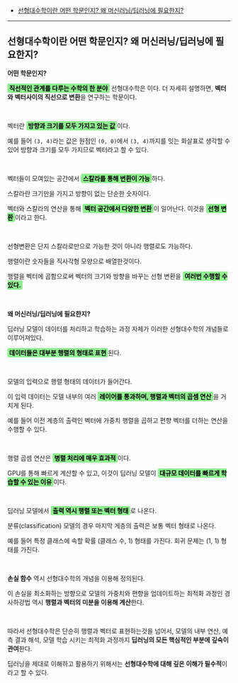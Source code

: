 - [선형대수학이란 어떤 학문인지? 왜 머신러닝/딥러닝에 필요한지?](#선형대수학이란-어떤-학문인지-왜-머신러닝딥러닝에-필요한지)

---

## 선형대수학이란 어떤 학문인지? 왜 머신러닝/딥러닝에 필요한지?

**어떤 학문인지?**

<mark style="background-color: #90EE90; padding: 2px 4px; border-radius: 3px;">**직선적인 관계를 다루는 수학의 한 분야**</mark> 선형대수학은 이다.
더 자세히 설명하면, **벡터와 벡터사이의 직선으로 변환**을 연구하는 학문이다.

<br>

벡터란 <mark style="background-color: #90EE90; padding: 2px 4px; border-radius: 3px;">**방향과 크기를 모두 가지고 있는 값**</mark>이다.

예를 들어 `(3, 4)`라는 값은 원점인 `(0, 0)`에서 `(3, 4)`까지를 잇는 화살표로 생각할 수 있어 방향과 크기를 모두 가지므로 벡터라고 할 수 있다.

<br>

벡터들이 모여있는 공간에서 <mark style="background-color: #90EE90; padding: 2px 4px; border-radius: 3px;">**스칼라를 통해 변환이 가능**</mark>하다.

스칼라란 크기만을 가지고 방향이 없는 단순한 숫자이다.

벡터와 스칼라의 연산을 통해 <mark style="background-color: #90EE90; padding: 2px 4px; border-radius: 3px;">**벡터 공간에서 다양한 변환**</mark>이 일어난다. 이것을 <mark style="background-color: #90EE90; padding: 2px 4px; border-radius: 3px;">**선형 변환**</mark>이라고 한다.

<br>

선형변환은 단지 스칼라로만으로 가능한 것이 아니라 행렬로도 가능하다.

행렬이란 숫자들을 직사각형 모양으로 배열한것이다.

행렬을 벡터에 곱함으로써 벡터의 크기와 방향을 바꾸는 선형 변환을 <mark style="background-color: #90EE90; padding: 2px 4px; border-radius: 3px;">**여러번 수행할 수 있다.**</mark>

<br>

**왜 머신러닝/딥러닝에 필요한지?**

딥러닝 모델이 데이터를 처리하고 학습하는 과정 자체가 이러한 선형대수학의 개념들로 이루어져있다.

<mark style="background-color: #90EE90; padding: 2px 4px; border-radius: 3px;">**데이터들은 대부분 행렬의 형태로 표현**</mark>된다.

<br>

모델의 입력으로 행렬 형태의 데이터가 들어간다.

이 입력 데이터는 모델 내부의 여러 <mark style="background-color: #90EE90; padding: 2px 4px; border-radius: 3px;">**레이어를 통과하며, 행렬과 벡터의 곱셈 연산**</mark>을 거치게 된다.

예를 들어 이전 계층의 출력인 벡터에 가중치 행렬을 곱하고 편향 벡터를 더하는 연산을 수행할 수 있다.

<br>

행렬 곱셈 연산은 <mark style="background-color: #90EE90; padding: 2px 4px; border-radius: 3px;">**병렬 처리에 매우 효과적**</mark>이다.

GPU를 통해 빠르게 계산할 수 있고, 이것이 딥러닝 모델이 <mark style="background-color: #90EE90; padding: 2px 4px; border-radius: 3px;">**대규모 데이터를 빠르게 학습할 수 있는 이유**</mark>이다.

<br>

딥러닝 모델에서 <mark style="background-color: #90EE90; padding: 2px 4px; border-radius: 3px;">**출력 역시 행렬 또는 벡터 형태**</mark>로 나온다.

분류(classification) 모델의 경우 마지막 게층의 출력은 보통 벡터 형태로 나온다.

예를 들어 특정 클래스에 속할 확률 (클래스 수, 1) 형태를 가진다. 회귀 문제는 (1, 1) 형태를 가진다.

<br>

**손실 함수** 역시 선형대수학의 개념을 이용해 정의된다.

이 손실을 최소화하는 방향으로 모델의 가중치와 편향을 업데이트하는 최적화 과정인 경사하강법 역시 **행렬과 벡터의 미분을 이용해 계산**한다.

<br>

따라서 선형대수학은 단순히 행렬과 벡터로 표현하는것을 넘어서, 모델의 내부 연산, 예측 결과 해석, 모델 학습 시키는 최적화 과정까지 **딥러닝의 모든 핵심적인 부분에 깊숙이 관여**한다.

딥러닝을 제대로 이해하고 활용하기 위해서는 **선형대수학에 대해 깊은 이해가 필수적**이라고 할 수 있다.

<br>
